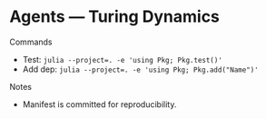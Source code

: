 # Agents — Turing Dynamics

Commands
- Test: `julia --project=. -e 'using Pkg; Pkg.test()'`
- Add dep: `julia --project=. -e 'using Pkg; Pkg.add("Name")'`

Notes
- Manifest is committed for reproducibility.

